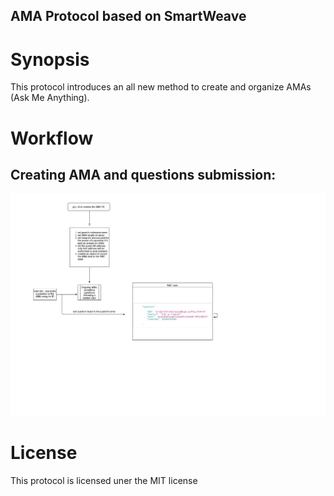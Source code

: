 ## AMA Protocol based on SmartWeave

# Synopsis
This protocol introduces an all new method to create and organize AMAs (Ask Me Anything).

# Workflow
## Creating AMA and questions submission:

<center><img src="./ama-wokflow.jpg"></center>

# License 
This protocol is licensed uner the MIT license
